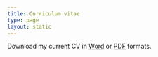 ```yaml
---
title: Curriculum vitae
type: page
layout: static
---
```


Download my current CV in [Word](/cv/cv-of-patrick-neave.doc) or [PDF](/cv/cv-of-patrick-neave.pdf) formats.
